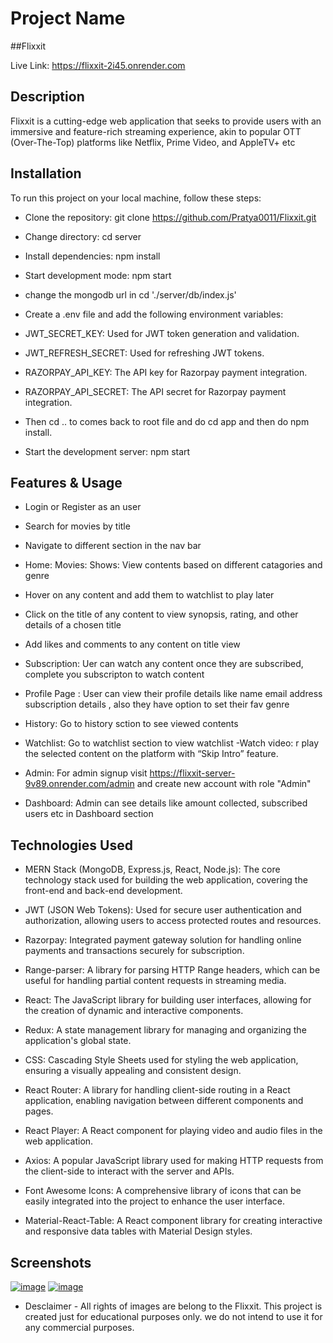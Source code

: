 # Project Name

##Flixxit

Live Link: https://flixxit-2i45.onrender.com

## Description

Flixxit is a cutting-edge web application that seeks to provide users with an immersive and feature-rich streaming experience, akin to popular OTT (Over-The-Top) platforms like Netflix, Prime Video, and AppleTV+ etc

## Installation

To run this project on your local machine, follow these steps:

- Clone the repository: git clone https://github.com/Pratya0011/Flixxit.git
- Change directory: cd server
- Install dependencies: npm install
- Start development mode: npm start
- change the mongodb url in cd './server/db/index.js'
- Create a .env file and add the following environment variables:
- JWT_SECRET_KEY: Used for JWT token generation and validation.
- JWT_REFRESH_SECRET: Used for refreshing JWT tokens.
- RAZORPAY_API_KEY: The API key for Razorpay payment integration.
- RAZORPAY_API_SECRET: The API secret for Razorpay payment integration.

- Then cd .. to comes back to root file and do cd app and then do npm install.
- Start the development server: npm start

## Features & Usage
- Login or Register as an user
- Search for movies by title 
- Navigate to different section in the nav bar
- Home: Movies: Shows: View contents based on different catagories and genre
- Hover on any content and add them to watchlist to play later
- Click on the title of any content to view synopsis, rating, and other details of a chosen 
title
- Add likes and comments to any content on title view
- Subscription: Uer can watch any content once they are subscribed, complete you subscripton to watch content
- Profile Page : User can view their profile details like name email address subscription details , also they have option to set their fav genre
- History: Go to history sction to see viewed contents
- Watchlist: Go to watchlist section to view watchlist
-Watch video: r play the selected content on the platform with “Skip Intro” feature. 

- Admin: For admin signup visit https://flixxit-server-9v89.onrender.com/admin 
and create new account with role "Admin"
- Dashboard: Admin can see details like amount collected, subscribed users etc in Dashboard section

## Technologies Used
- MERN Stack (MongoDB, Express.js, React, Node.js): The core technology stack used for building the web application, covering the front-end and back-end development.

- JWT (JSON Web Tokens): Used for secure user authentication and authorization, allowing users to access protected routes and resources.

- Razorpay: Integrated payment gateway solution for handling online payments and transactions securely for subscription.

- Range-parser: A library for parsing HTTP Range headers, which can be useful for handling partial content requests in streaming media.

- React: The JavaScript library for building user interfaces, allowing for the creation of dynamic and interactive components.

- Redux: A state management library for managing and organizing the application's global state.

- CSS: Cascading Style Sheets used for styling the web application, ensuring a visually appealing and consistent design.

- React Router: A library for handling client-side routing in a React application, enabling navigation between different components and pages.

- React Player: A React component for playing video and audio files in the web application.

- Axios: A popular JavaScript library used for making HTTP requests from the client-side to interact with the server and APIs.

- Font Awesome Icons: A comprehensive library of icons that can be easily integrated into the project to enhance the user interface.

- Material-React-Table: A React component library for creating interactive and responsive data tables with Material Design styles.


## Screenshots

[![image](https://www.linkpicture.com/q/p2_1.jpeg)](https://www.linkpicture.com/view.php?img=LPic64c7b7b88b2e71702437055)
[![image](https://www.linkpicture.com/q/p1.jpeg)](https://www.linkpicture.com/view.php?img=LPic64c7b78d047681571097019)



- Desclaimer - All rights of images are belong to the Flixxit. This project is created just for educational purposes only. we do not intend to use it for any commercial purposes.